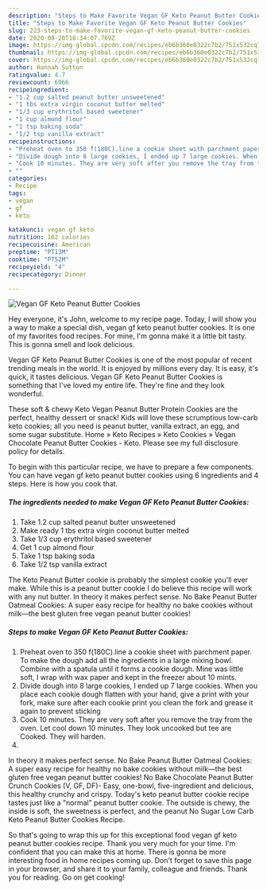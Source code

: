 ```yaml
---
description: "Steps to Make Favorite Vegan GF Keto Peanut Butter Cookies"
title: "Steps to Make Favorite Vegan GF Keto Peanut Butter Cookies"
slug: 223-steps-to-make-favorite-vegan-gf-keto-peanut-butter-cookies
date: 2020-08-28T16:34:07.769Z
image: https://img-global.cpcdn.com/recipes/eb6b360e0322c7b2/751x532cq70/vegan-gf-keto-peanut-butter-cookies-recipe-main-photo.jpg
thumbnail: https://img-global.cpcdn.com/recipes/eb6b360e0322c7b2/751x532cq70/vegan-gf-keto-peanut-butter-cookies-recipe-main-photo.jpg
cover: https://img-global.cpcdn.com/recipes/eb6b360e0322c7b2/751x532cq70/vegan-gf-keto-peanut-butter-cookies-recipe-main-photo.jpg
author: Hannah Sutton
ratingvalue: 4.7
reviewcount: 6966
recipeingredient:
- "1.2 cup salted peanut butter unsweetened"
- "1 tbs extra virgin coconut butter melted"
- "1/3 cup erythritol based sweetener"
- "1 cup almond flour"
- "1 tsp baking soda"
- "1/2 tsp vanilla extract"
recipeinstructions:
- "Preheat oven to 350 f(180C).line a cookie sheet with parchment paper. To make the dough add all the ingredients in a large mixing bowl. Combine with a spatula until it forms a cookie dough. Mine was little soft, I wrap with wax paper and kept in the freezer about 10 mints."
- "Divide dough into 8 large cookies, I ended up 7 large cookies. When you place each cookie dough flatten with your hand, give a print with your fork, make sure after each cookie print you clean the fork and grease it again to prevent sticking"
- "Cook 10 minutes. They are very soft after you remove the tray from the oven. Let cool down 10 minutes. They look uncooked but tee are Cooked. They will harden."
- ""
categories:
- Recipe
tags:
- vegan
- gf
- keto

katakunci: vegan gf keto 
nutrition: 162 calories
recipecuisine: American
preptime: "PT13M"
cooktime: "PT52M"
recipeyield: "4"
recipecategory: Dinner

---
```



![Vegan GF Keto Peanut Butter Cookies](https://img-global.cpcdn.com/recipes/eb6b360e0322c7b2/751x532cq70/vegan-gf-keto-peanut-butter-cookies-recipe-main-photo.jpg)

Hey everyone, it's John, welcome to my recipe page. Today, I will show you a way to make a special dish, vegan gf keto peanut butter cookies. It is one of my favorites food recipes. For mine, I'm gonna make it a little bit tasty. This is gonna smell and look delicious.

Vegan GF Keto Peanut Butter Cookies is one of the most popular of recent trending meals in the world. It is enjoyed by millions every day. It is easy, it's quick, it tastes delicious. Vegan GF Keto Peanut Butter Cookies is something that I've loved my entire life. They're fine and they look wonderful.

These soft &amp; chewy Keto Vegan Peanut Butter Protein Cookies are the perfect, healthy dessert or snack! Kids will love these scrumptious low-carb keto cookies; all you need is peanut butter, vanilla extract, an egg, and some sugar substitute. Home » Keto Recipes » Keto Cookies » Vegan Chocolate Peanut Butter Cookies - Keto. Please see my full disclosure policy for details.


To begin with this particular recipe, we have to prepare a few components. You can have vegan gf keto peanut butter cookies using 6 ingredients and 4 steps. Here is how you cook that.

<!--inarticleads1-->

##### The ingredients needed to make Vegan GF Keto Peanut Butter Cookies:

1. Take 1.2 cup salted peanut butter unsweetened
1. Make ready 1 tbs extra virgin coconut butter melted
1. Take 1/3 cup erythritol based sweetener
1. Get 1 cup almond flour
1. Take 1 tsp baking soda
1. Take 1/2 tsp vanilla extract


The Keto Peanut Butter cookie is probably the simplest cookie you&#39;ll ever make. While this is a peanut butter cookie I do believe this recipe will work with any nut butter. In theory it makes perfect sense. No Bake Peanut Butter Oatmeal Cookies: A super easy recipe for healthy no bake cookies without milk—the best gluten free vegan peanut butter cookies! 

<!--inarticleads2-->

##### Steps to make Vegan GF Keto Peanut Butter Cookies:

1. Preheat oven to 350 f(180C).line a cookie sheet with parchment paper. To make the dough add all the ingredients in a large mixing bowl. Combine with a spatula until it forms a cookie dough. Mine was little soft, I wrap with wax paper and kept in the freezer about 10 mints.
1. Divide dough into 8 large cookies, I ended up 7 large cookies. When you place each cookie dough flatten with your hand, give a print with your fork, make sure after each cookie print you clean the fork and grease it again to prevent sticking
1. Cook 10 minutes. They are very soft after you remove the tray from the oven. Let cool down 10 minutes. They look uncooked but tee are Cooked. They will harden.
1. 


In theory it makes perfect sense. No Bake Peanut Butter Oatmeal Cookies: A super easy recipe for healthy no bake cookies without milk—the best gluten free vegan peanut butter cookies! No Bake Chocolate Peanut Butter Crunch Cookies (V, GF, DF)- Easy, one-bowl, five-ingredient and delicious, this healthy crunchy and crispy. Today&#39;s keto peanut butter cookie recipe tastes just like a &#34;normal&#34; peanut butter cookie. The outside is chewy, the inside is soft, the sweetness is perfect, and the peanut No Sugar Low Carb Keto Peanut Butter Cookies Recipe. 

So that's going to wrap this up for this exceptional food vegan gf keto peanut butter cookies recipe. Thank you very much for your time. I'm confident that you can make this at home. There is gonna be more interesting food in home recipes coming up. Don't forget to save this page in your browser, and share it to your family, colleague and friends. Thank you for reading. Go on get cooking!

